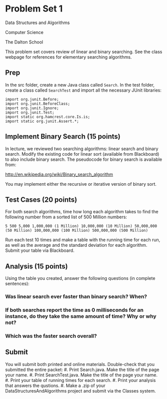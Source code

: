 # Problem Set 1
Data Structures and Algorithms 

Computer Science

The Dalton School


This problem set covers review of linear and binary searching. See the class webpage for references for elementary searching algorithms.

## Prep
In the src folder, create a new Java class called `Search`. In the test folder, create a class called `SearchTest` 
and import all the necessary JUnit libraries:
```
import org.junit.Before;
import org.junit.BeforeClass;
import org.junit.Ignore;
import org.junit.Test;
import static org.hamcrest.core.Is.is;
import static org.junit.Assert.*;
```

## Implement Binary Search (15 points)
In lecture, we reviewed two searching algorithms: linear search and binary search. Modify the existing code for linear sort (available from Blackboard) to also include binary search. The pseudocode for binary search is available from:

http://en.wikipedia.org/wiki/Binary_search_algorithm

You may implement either the recursive or iterative version of binary sort.

## Test Cases (20 points)
For both search algorithms, time how long each algorithm takes to find the following number from a sorted list of 500 Million numbers:

`
5
500
5,000
1,000,000 (1 Million)
10,000,000 (10 Million)
50,000,000 (50 Million)
100,000,000 (100 Million)
500,000,000 (500 Million)
`

Run each test 10 times and make a table with the running time for each run, as well as the average and the standard deviation for each algorithm. Submit your table via Blackboard.

## Analysis (15 points)
Using the table you created, answer the following questions (in complete sentences):

### Was linear search ever faster than binary search? When?
### If both searches report the time as 0 milliseconds for an instance, do they take the same amount of time? Why or why not?
### Which was the faster search overall?

## Submit
You will submit both printed and online materials. Double-check that you submitted the entire packet:
#. Print Search.java. Make the title of the page your name.
#. Print SearchTest.java. Make the title of the page your name.
#. Print your table of running times for each search.
#. Print your analysis that answers the qustions.
#. Make a .zip of your DataStructuresAndAlgorithms project and submit via the Classes system.
